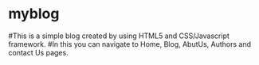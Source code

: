 # myblog

#This is a simple blog created by using HTML5 and CSS/Javascript framework.
#In this you can navigate to Home, Blog, AbutUs, Authors and contact Us pages.
